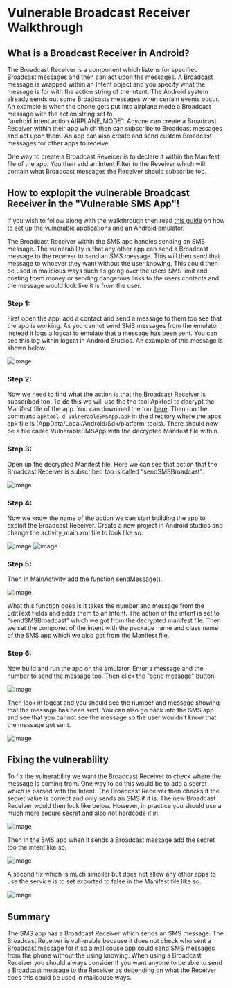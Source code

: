 # Vulnerable Broadcast Receiver Walkthrough


## What is a Broadcast Receiver in Android?
The Broadcast Receiver is a component which listens for specified Broadcast messages and then can act upon the messages. A Broadcast message is wrapped within an Intent object and you specify what the message is for with the action string of the Intent. The Android system already sends out some Broadcasts messages when certain events occur. An example is when the phone gets put into airplane mode a Broadcast message with the action string set to "android.intent.action.AIRPLANE_MODE". Anyone can create a Broadcast Receiver within their app which then can subscribe to Broadcast messages and act upon them. An app can also create and send custom Broadcast messages for other apps to receive.


One way to create a Broadcast Reveicer is to declare it within the Manifest file of the app. You then add an Intent Filter to the Reveiver which will contain what Broadcast messages the Receiver should subscribe too.


## How to explopit the vulnerable Broadcast Receiver in the "Vulnerable SMS App"!
If you wish to follow along with the walkthrough then read [this guide](https://github.com/FraserGrandfield/VulnerableAndroidApplication/blob/main/Walkthroughs/SetUp.md) on how to set up the vulnerable applications and an Android emulator.

The Broadcast Receiver within the SMS app handles sending an SMS message. The vulnerability is that any other app can send a Broadcast message to the receiver to send an SMS message. This will then send that message to whoever they want without the user knowing. This could then be used in malicious ways such as going over the users SMS limit and costing them money or sending dangerous links to the users contacts and the message would look like it is from the user.


### Step 1:
First open the app, add a contact and send a message to them too see that the app is working. As you cannot send SMS messages from the emulator instead it logs a logcat to emulate that a message has been sent. You can see this log within logcat in Android Studios. An example of this message is shown below.


![image](https://user-images.githubusercontent.com/45278231/111521332-ef7cd080-8750-11eb-8ab4-864868601b60.png)


### Step 2:
Now we need to find what the action is that the Broadcast Receiver is subscribed too. To do this we will use the the tool Apktool to decrypt the Manifest file of the app. You can download the tool [here](https://ibotpeaches.github.io/Apktool/install/). Then run the command `apktool d VulnerableSMSApp.apk` in the directory where the apps apk file is (AppData/Local/Android/Sdk/platform-tools). There should now be a file called VulnerableSMSApp with the decrypted Manifest file within.


### Step 3:
Open up the decrypted Manifest file. Here we can see that action that the Broadcast Receiver is subscribed too is called "sendSMSBroadcast".


![image](https://user-images.githubusercontent.com/45278231/111522377-1d164980-8752-11eb-8979-ca1e143d0da0.png)


### Step 4:
Now we know the name of the action we can start building the app to exploit the Broadcast Receiver. Create a new project in Android studios and change the activity_main.xml file to look like so.


![image](https://user-images.githubusercontent.com/45278231/111523151-d83ee280-8752-11eb-82cb-b9ac91a9f148.png)
![image](https://user-images.githubusercontent.com/45278231/111523176-e0971d80-8752-11eb-81fb-cd22e3ae4ae8.png)


### Step 5:
Then in MainActivity add the function sendMessage().


![image](https://user-images.githubusercontent.com/45278231/111523387-248a2280-8753-11eb-9c81-08f5dfa30c17.png)


What this function does is it takes the number and message from the EditText fields and adds them to an Intent. The action of the intent is set to "sendSMSBroadcast" which we got from the decrypted manifest file. Then we set the componet of the intent with the package name and class name of the SMS app which we also got from the Manifest file.


### Step 6:
Now build and run the app on the emulator. Enter a message and the number to send the message too. Then click the "send message" button.


![image](https://user-images.githubusercontent.com/45278231/111524411-4a63f700-8754-11eb-8032-1c93f0144268.png)


Then look in logcat and you should see the number and message showing that the message has been sent. You can also go back into the SMS app and see that you cannot see the message so the user wouldn't know that the message got sent.


![image](https://user-images.githubusercontent.com/45278231/111524601-8b5c0b80-8754-11eb-9308-333e1a3eb539.png)


## Fixing the vulnerability
To fix the vulnerability we want the Broadcast Receiver to check where the message is coming from. One way to do this would be to add a secret which is parsed with the Intent. The Broadcast Receiver then checks if the secret value is correct and only sends an SMS if it is. The new Broadcast Receiver would then look like below. However, in practice you should use a much more secure secret and also not hardcode it in.


![image](https://user-images.githubusercontent.com/45278231/116543560-eb160c80-a8e5-11eb-95bf-e64b07858432.png)


Then in the SMS app when it sends a Broadcast message add the secret too the intent like so.

![image](https://user-images.githubusercontent.com/45278231/111526172-4e911400-8756-11eb-9ab6-ed277ad59a33.png)


A second fix which is much simpiler but does not allow any other apps to use the service is to set exported to false in the Manifest file like so.

![image](https://user-images.githubusercontent.com/45278231/116542417-8908d780-a8e4-11eb-9f1b-68f50be871d6.png)


## Summary
The SMS app has a Broadcast Receiver which sends an SMS message. The Broadcast Receiver is vulnerable because it does not check who sent a Broadcast message for it so a malicouse app could send SMS messages from the phone without the using knowing. When using a Broadcast Receiver you should always consider if you want anyone to be able to send a Broadcast message to the Receiver as depending on what the Receiver does this could be used in malicouse ways.
